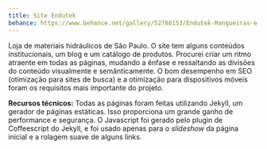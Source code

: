 ```yaml
---
title: Site Endutek
behance: https://www.behance.net/gallery/52788153/Endutek-Mangueiras-e-Conexoes
---
```


Loja de materiais hidráulicos de São Paulo. O site tem alguns conteúdos institucionais, um blog e um catálogo de produtos. Procurei criar um ritmo atraente em todas as páginas, mudando a ênfase e ressaltando as divisões do conteúdo visualmente e semânticamente. O bom desempenho em SEO (otimização para sites de busca) e a otimização para dispositivos móveis foram os requisitos mais importante do projeto.

**Recursos técnicos:** Todas as páginas foram feitas utilizando Jekyll, um gerador de páginas estáticas. Isso proporciona um grande ganho de performance e segurança. O Javascript foi gerado pelo plugin de Coffeescript do Jekyll, e foi usado apenas para o *slideshow* da página inicial e a rolagem suave de alguns links.
